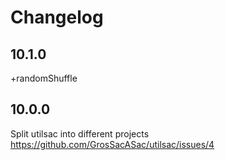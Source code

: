 # Changelog

## 10.1.0

+randomShuffle

## 10.0.0

Split utilsac into different projects https://github.com/GrosSacASac/utilsac/issues/4
